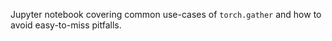 Jupyter notebook covering common use-cases of `torch.gather` and how to avoid easy-to-miss pitfalls.
